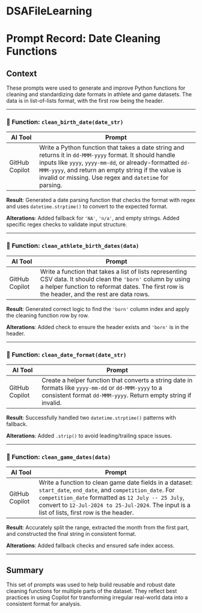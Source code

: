 # DSAFileLearning

# Prompt Record: Date Cleaning Functions

## Context
These prompts were used to generate and improve Python functions for cleaning and standardizing date formats in athlete and game datasets. The data is in list-of-lists format, with the first row being the header.

---

### 🔧 Function: `clean_birth_date(date_str)`

| AI Tool       | Prompt |
|---------------|--------|
| GitHub Copilot | Write a Python function that takes a date string and returns it in `dd-MMM-yyyy` format. It should handle inputs like `yyyy`, `yyyy-mm-dd`, or already-formatted `dd-MMM-yyyy`, and return an empty string if the value is invalid or missing. Use regex and `datetime` for parsing. |

**Result**: Generated a date parsing function that checks the format with regex and uses `datetime.strptime()` to convert to the expected format.

**Alterations**: Added fallback for `'NA'`, `'n/a'`, and empty strings. Added specific regex checks to validate input structure.

---

### 🔄 Function: `clean_athlete_birth_dates(data)`

| AI Tool       | Prompt |
|---------------|--------|
| GitHub Copilot | Write a function that takes a list of lists representing CSV data. It should clean the `'born'` column by using a helper function to reformat dates. The first row is the header, and the rest are data rows. |

**Result**: Generated correct logic to find the `'born'` column index and apply the cleaning function row by row.

**Alterations**: Added check to ensure the header exists and `'born'` is in the header.

---

### 📆 Function: `clean_date_format(date_str)`

| AI Tool       | Prompt |
|---------------|--------|
| GitHub Copilot | Create a helper function that converts a string date in formats like `yyyy-mm-dd` or `dd-MMM-yyyy` to a consistent format `dd-MMM-yyyy`. Return empty string if invalid. |

**Result**: Successfully handled two `datetime.strptime()` patterns with fallback.

**Alterations**: Added `.strip()` to avoid leading/trailing space issues.

---

### 🎯 Function: `clean_game_dates(data)`

| AI Tool       | Prompt |
|---------------|--------|
| GitHub Copilot | Write a function to clean game date fields in a dataset: `start_date`, `end_date`, and `competition_date`. For `competition_date` formatted as `12 July -- 25 July`, convert to `12-Jul-2024 to 25-Jul-2024`. The input is a list of lists, first row is the header. |

**Result**: Accurately split the range, extracted the month from the first part, and constructed the final string in consistent format.

**Alterations**: Added fallback checks and ensured safe index access.

---

## Summary
This set of prompts was used to help build reusable and robust date cleaning functions for multiple parts of the dataset. They reflect best practices in using Copilot for transforming irregular real-world data into a consistent format for analysis.

